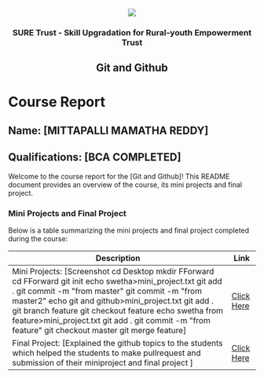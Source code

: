 <!-- PROJECT LOGO -->
<br />

<div align="center">
   <img src='https://user-images.githubusercontent.com/73131499/166115643-d3187f47-d38f-41b2-ae42-5ecbbc60de14.png' />


<h3 align="center">SURE Trust - Skill Upgradation for Rural-youth Empowerment Trust</h3>
  <h2> Git and Github </h2>
</div>

# Course Report

## Name: [MITTAPALLI MAMATHA REDDY]

## Qualifications: [BCA COMPLETED]

Welcome to the course report for the [Git and Github]! This README document provides an overview of the course, its mini projects and final project.

### Mini Projects and Final Project

Below is a table summarizing the mini projects and final project completed during the course:

| Description                               | Link                                    |
|-------------------------------------------|-----------------------------------------|
| Mini Projects: [Screenshot cd Desktop mkdir FForward cd FForward git init echo swetha>mini_project.txt git add . git commit -m "from master" git commit -m "from master2" echo git and github>mini_project.txt git add . git branch feature git checkout feature echo swetha from feature>mini_project.txt git add . git commit -m "from feature" git checkout master git merge feature]     | [Click Here](https://github.com/sure-trust/G1_Git_and_GitHub/tree/main/Mini%20Projects/Mamatha)                         |
| Final Project: [Explained the  github topics to the students which helped the students to make pullrequest and submission of their miniproject and final project ]     | [Click Here](https://github.com/sure-trust/G1_Git_and_GitHub/tree/main/Final%20Capstone%20Project/Mamatha)                         |
